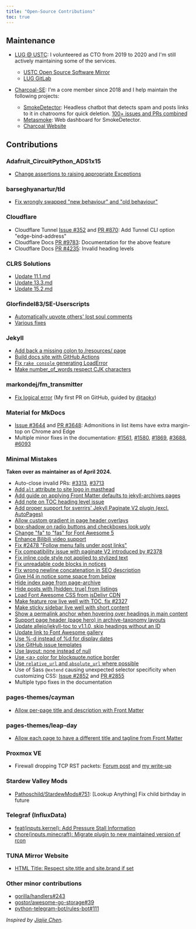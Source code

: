 ```yaml
---
title: "Open-Source Contributions"
toc: true
---
```


## Maintenance

- [LUG @ USTC](https://lug.ustc.edu.cn): I volunteered as CTO from 2019 to 2020 and I'm still actively maintaining some of the services.
  - [USTC Open Source Software Mirror](https://mirrors.ustc.edu.cn)
  - [LUG GitLab](https://git.lug.ustc.edu.cn)

- [Charcoal-SE](https://charcoal-se.org): I'm a core member since 2018 and I help maintain the following projects:
  - [SmokeDetector](https://github.com/Charcoal-SE/SmokeDetector): Headless chatbot that detects spam and posts links to it in chatrooms for quick deletion. [100+ issues and PRs combined](https://github.com/Charcoal-SE/SmokeDetector/pulls?q=author%3AiBug)
  - [Metasmoke](https://github.com/Charcoal-SE/metasmoke): Web dashboard for SmokeDetector.
  - [Charcoal Website](https://github.com/Charcoal-SE/charcoal-se.github.io)

## Contributions

### Adafruit_CircuitPython_ADS1x15

- [Change assertions to raising appropriate Exceptions](https://github.com/adafruit/Adafruit_CircuitPython_ADS1x15/pull/16)

### barseghyanartur/tld

- [Fix wrongly swapped "new behaviour" and "old behaviour"](https://github.com/barseghyanartur/tld/pull/43)

### Cloudflare

- Cloudflare Tunnel [Issue #352](https://github.com/cloudflare/cloudflared/issue/352) and [PR #870](https://github.com/cloudflare/cloudflared/pull/870): Add Tunnel CLI option "edge-bind-address"
- Cloudflare Docs [PR #9783](https://github.com/cloudflare/cloudflare-docs/pull/9783): Documentation for the above feature
- Cloudflare Docs [PR #4235](https://github.com/cloudflare/cloudflare-docs/pull/4235): Invalid heading levels

### CLRS Solutions

- [Update 11.1.md](https://github.com/walkccc/CLRS/pull/174)
- [Update 13.3.md](https://github.com/walkccc/CLRS/pull/172)
- [Update 15.2.md](https://github.com/walkccc/CLRS/pull/181)

### Glorfindel83/SE-Userscripts

- [Automatically upvote others' lost soul comments](https://github.com/Glorfindel83/SE-Userscripts/pull/13)
- [Various fixes](https://github.com/Glorfindel83/SE-Userscripts/pull/12)

### Jekyll

- [Add back a missing colon to /resources/ page](https://github.com/jekyll/jekyll/pull/7899)
- [Build docs site with GitHub Actions](https://github.com/jekyll/jekyll/pull/8201)
- [Fix `rake console` generating LoadError](https://github.com/jekyll/jekyll/pull/8312)
- [Make number_of_words respect CJK characters](https://github.com/jekyll/jekyll/pull/7813)

### markondej/fm_transmitter

- [Fix logical error](https://github.com/markondej/fm_transmitter/pull/61) (My first PR on GitHub, guided by [@taoky](https://taoky.moe))

### Material for MkDocs

- [Issue #3644](https://github.com/squidfunk/mkdocs-material/issue/3644) and [PR #3648](https://github.com/squidfunk/mkdocs-material/pull/3648): Admonitions in list items have extra margin-top on Chrome and Edge
- Multiple minor fixes in the documentation:
  [#1561](https://github.com/squidfunk/mkdocs-material/pull/1561),
  [#1580](https://github.com/squidfunk/mkdocs-material/pull/1580),
  [#1869](https://github.com/squidfunk/mkdocs-material/pull/1869),
  [#3688](https://github.com/squidfunk/mkdocs-material/pull/3688),
  [#6093](https://github.com/squidfunk/mkdocs-material/pull/6093)

### Minimal Mistakes

**Taken over as maintainer as of April 2024.**

- Auto-close invalid PRs: [#3313](https://github.com/mmistakes/minimal-mistakes/pull/3313), [#3713](https://github.com/mmistakes/minimal-mistakes/pull/3713)
- [Add `alt` attribute to site logo in masthead](https://github.com/mmistakes/minimal-mistakes/pull/2824)
- [Add guide on applying Front Matter defaults to jekyll-archives pages](https://github.com/mmistakes/minimal-mistakes/pull/2466)
- [Add note on TOC heading level issue](https://github.com/mmistakes/minimal-mistakes/pull/2902)
- <i class="fas fa-star"></i> [Add proper support for sverrirs' Jekyll Paginate V2 plugin (excl. AutoPages)](https://github.com/mmistakes/minimal-mistakes/pull/2636)
- [Allow custom gradient in page header overlays](https://github.com/mmistakes/minimal-mistakes/pull/2806)
- [box-shadow on radio buttons and checkboxes look ugly](https://github.com/mmistakes/minimal-mistakes/pull/2398)
- [Change "fa" to "fas" for Font Awesome 5](https://github.com/mmistakes/minimal-mistakes/pull/2649)
- [Enhance Bilibili video support](https://github.com/mmistakes/minimal-mistakes/pull/2599)
- [Fix #2478 "Follow menu falls under post links"](https://github.com/mmistakes/minimal-mistakes/pull/2479)
- [Fix compatibility issue with paginate V2 introduced by #2378](https://github.com/mmistakes/minimal-mistakes/pull/2381)
- [Fix inline code style not applied to stylized text](https://github.com/mmistakes/minimal-mistakes/pull/3253)
- [Fix unreadable code blocks in notices](https://github.com/mmistakes/minimal-mistakes/pull/2328)
- [Fix wrong newline concatenation in SEO description](https://github.com/mmistakes/minimal-mistakes/pull/2368)
- [Give H4 in notice some space from below](https://github.com/mmistakes/minimal-mistakes/pull/2602)
- [Hide index page from page-archive](https://github.com/mmistakes/minimal-mistakes/pull/2482)
- [Hide posts with \[hidden: true\] from listings](https://github.com/mmistakes/minimal-mistakes/pull/2345)
- [Load Font Awesome CSS from jsDelivr CDN](https://github.com/mmistakes/minimal-mistakes/pull/2583)
- [Make feature row live well with TOC, fix #2327](https://github.com/mmistakes/minimal-mistakes/pull/2329)
- [Make sticky sidebar live well with short content](https://github.com/mmistakes/minimal-mistakes/pull/2514)
- [Show a permalink anchor when hovering over headings in main content](https://github.com/mmistakes/minimal-mistakes/pull/2251)
- [Support page header (page hero) in archive-taxonomy layouts](https://github.com/mmistakes/minimal-mistakes/pull/2320)
- [Update allejo/jekyll-toc to v1.1.0, skip headings without an ID](https://github.com/mmistakes/minimal-mistakes/pull/2752)
- [Update link to Font Awesome gallery](https://github.com/mmistakes/minimal-mistakes/pull/3599)
- [Use %-d instead of %d for display dates](https://github.com/mmistakes/minimal-mistakes/pull/2359)
- [Use GitHub issue templates](https://github.com/mmistakes/minimal-mistakes/pull/3133)
- [Use layout: none instead of null](https://github.com/mmistakes/minimal-mistakes/pull/2617)
- [Use &lt;a&gt; color for blockquote.notice border](https://github.com/mmistakes/minimal-mistakes/pull/3140)
- [Use `relative_url` and `absolute_url` where possible](https://github.com/mmistakes/minimal-mistakes/pull/2387)
- Use of Sass `@extend` causing unexpected selector specificity when customizing CSS: [Issue #2852](https://github.com/mmistakes/minimal-mistakes/issues/2852) and [PR #2855](https://github.com/mmistakes/minimal-mistakes/pull/2855)
- Multiple typo fixes in the documentation

### pages-themes/cayman

- [Allow per-page title and description with Front Matter](https://github.com/pages-themes/cayman/pull/64)

### pages-themes/leap-day

- [Allow each page to have a different title and tagline from Front Matter](https://github.com/pages-themes/leap-day/pull/37)

### Proxmox VE

- Firewall dropping TCP RST packets: [Forum post](https://forum.proxmox.com/threads/tcp-rst-packets-dropped-by-pve-firewall.134423/) and [my write-up](https://ibug.io/p/61)

### Stardew Valley Mods

- [Pathoschild/StardewMods#751](https://github.com/Pathoschild/StardewMods/pull/751): \[Lookup Anything\] Fix child birthday in future

### Telegraf (InfluxData)

- [feat(inputs.kernel): Add Pressure Stall Information](https://github.com/influxdata/telegraf/pull/14507)
- [chore(inputs.minecraft): Migrate plugin to new maintained version of rcon](https://github.com/influxdata/telegraf/pull/14868)

### TUNA Mirror Website

- [HTML Title: Respect site.title and site.brand if set](https://github.com/tuna/mirror-web/pull/153)

### Other minor contributions

- [gorilla/handlers#243](https://github.com/gorilla/handlers/pull/243)
- [gostor/awesome-go-storage#39](https://github.com/gostor/awesome-go-storage/pull/39)
- [python-telegram-bot/rules-bot#111](https://github.com/python-telegram-bot/rules-bot/pull/111)

*Inspired by [Jiajie Chen](https://jia.je/open-source-contributions/).*
